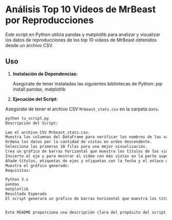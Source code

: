 # Análisis  Top 10 Videos de MrBeast por Reproducciones

Este script en Python utiliza pandas y matplotlib para analizar y visualizar los datos de reproducciones de los top 10 videos de MrBeast obtenidos desde un archivo CSV.

## Uso

1. **Instalación de Dependencias:**

   Asegúrate de tener instaladas las siguientes bibliotecas de Python:
pip install pandas, matplotlib

2. **Ejecución del Script:**

Asegúrate de tener el archivo CSV `Mrbeast_stats.csv` en la carpeta `data`.

```bash
python tu_script.py
Descripción del Script:

Lee el archivo CSV Mrbeast_stats.csv.
Muestra las columnas del DataFrame para verificar los nombres de las variables.
Ordena los datos por la cantidad de vistas en orden descendente.
Selecciona las primeras 10 filas para una mejor visualización.
Crea un gráfico de barras horizontal que muestra los títulos de los videos en el eje y y las reproducciones en el eje x.
Invierte el eje y para mostrar el video con más vistas en la parte superior.
Añade títulos, etiquetas de ejes y etiquetas con la fecha y el enlace del video para cada barra.
Muestra el gráfico generado.
Requisitos:

Python 3.x
pandas
matplotlib
Resultado Esperado
El script generará un gráfico de barras horizontal que muestra los títulos de los top 10 videos de MrBeast ordenados por reproducciones.


Este README proporciona una descripción clara del propósito del script, cómo usarlo, los requisitos necesarios y el resultado esperado. Puedes ajustar los detalles según tus preferencias o requisitos específicos del proyecto.





